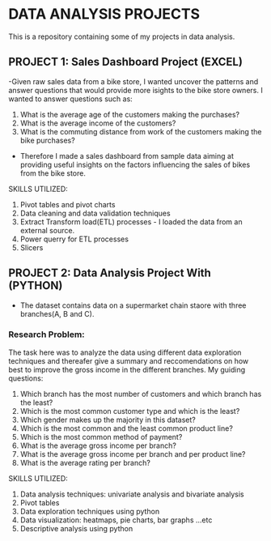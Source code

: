 # DATA ANALYSIS PROJECTS
This is a repository containing some of my projects in data analysis.

## PROJECT 1: Sales Dashboard Project (EXCEL)
-Given raw sales data from a bike store, I wanted uncover the patterns and answer questions that would provide more isights to the bike store owners. I wanted to answer questions such as:
  1. What is the average age of the customers making the purchases?
  2. What is the average income of the customers?
  3. What is the commuting distance from work of the customers making the bike purchases?
- Therefore I made a sales dashboard from sample data aiming at providing useful insights on the factors influencing the sales of bikes from the bike store.

SKILLS UTILIZED: 
  1. Pivot tables and pivot charts
  2. Data cleaning and data validation techniques
  3. Extract Transform load(ETL) processes - I loaded the data from an external source.
  4. Power querry for ETL processes
  5. Slicers

## PROJECT 2: Data Analysis Project With (PYTHON)
- The dataset contains data on a supermarket chain staore with three branches(A, B and C).
  
### Research Problem:

  The task here was to analyze the data using different data exploration techniques and thereafer give a summary and reccomendations on how best to improve the gross income in the different branches.
My guiding questions:
  1. Which branch has the most number of customers and which branch has the least?
  2. Which is the most common customer type and which is the least?
  3. Which gender makes up the majority in this dataset?
  4. Which is the most common and the least common product line?
  5. Which is the most common method of payment?
  6. What is the average gross income per branch?
  7. What is the average gross income per branch and per product line?
  8. What is the average rating per branch?

SKILLS UTILIZED: 
  1. Data analysis techniques: univariate analysis and bivariate analysis
  2. Pivot tables 
  3. Data exploration techniques using python
  4. Data visualization: heatmaps, pie charts, bar graphs ...etc
  5. Descriptive analysis using python
